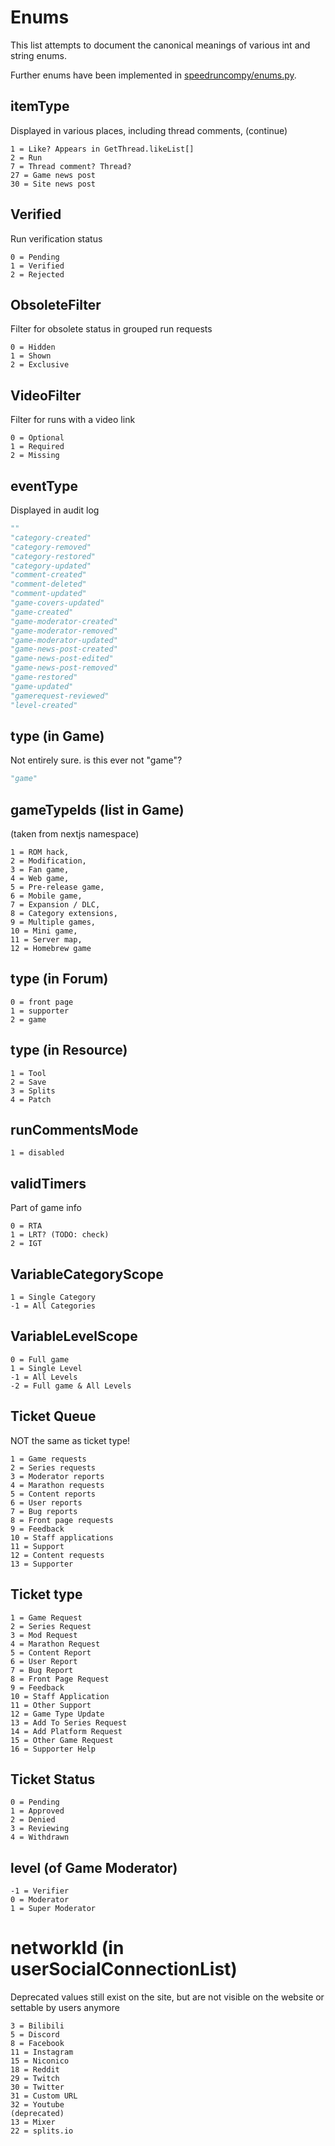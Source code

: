 # Enums

This list attempts to document the canonical meanings of various int and string enums.

Further enums have been implemented in [speedruncompy/enums.py](https://github.com/ManicJamie/speedruncompy/blob/master/speedruncompy/enums.py).

## itemType
Displayed in various places, including thread comments, (continue)
```
1 = Like? Appears in GetThread.likeList[]
2 = Run
7 = Thread comment? Thread?
27 = Game news post
30 = Site news post
```

## Verified
Run verification status
```
0 = Pending
1 = Verified
2 = Rejected
```

## ObsoleteFilter
Filter for obsolete status in grouped run requests
```
0 = Hidden
1 = Shown
2 = Exclusive
```

## VideoFilter
Filter for runs with a video link
```
0 = Optional
1 = Required
2 = Missing
```

## eventType
Displayed in audit log
```py
""
"category-created"
"category-removed"
"category-restored"
"category-updated"
"comment-created"
"comment-deleted"
"comment-updated"
"game-covers-updated"
"game-created"
"game-moderator-created"
"game-moderator-removed"
"game-moderator-updated"
"game-news-post-created"
"game-news-post-edited"
"game-news-post-removed"
"game-restored"
"game-updated"
"gamerequest-reviewed"
"level-created"
```

## type (in Game)
Not entirely sure. is this ever not "game"?
```py
"game"
```

## gameTypeIds (list in Game)
(taken from nextjs namespace)
```
1 = ROM hack,
2 = Modification,
3 = Fan game,
4 = Web game,
5 = Pre-release game,
6 = Mobile game,
7 = Expansion / DLC,
8 = Category extensions,
9 = Multiple games,
10 = Mini game,
11 = Server map,
12 = Homebrew game
```

## type (in Forum)
```
0 = front page
1 = supporter
2 = game
```

## type (in Resource)
```
1 = Tool
2 = Save
3 = Splits
4 = Patch
```

## runCommentsMode
```
1 = disabled
```

## validTimers
Part of game info
```discord
0 = RTA
1 = LRT? (TODO: check)
2 = IGT
```

## VariableCategoryScope
```
1 = Single Category
-1 = All Categories
```

## VariableLevelScope
```
0 = Full game
1 = Single Level
-1 = All Levels
-2 = Full game & All Levels
```

## Ticket Queue
NOT the same as ticket type!
```
1 = Game requests
2 = Series requests
3 = Moderator reports
4 = Marathon requests
5 = Content reports
6 = User reports
7 = Bug reports
8 = Front page requests
9 = Feedback
10 = Staff applications
11 = Support
12 = Content requests
13 = Supporter
```

## Ticket type
```
1 = Game Request
2 = Series Request
3 = Mod Request
4 = Marathon Request
5 = Content Report
6 = User Report
7 = Bug Report
8 = Front Page Request
9 = Feedback
10 = Staff Application
11 = Other Support
12 = Game Type Update
13 = Add To Series Request
14 = Add Platform Request
15 = Other Game Request
16 = Supporter Help
```

## Ticket Status
```
0 = Pending
1 = Approved
2 = Denied
3 = Reviewing
4 = Withdrawn
```

## level (of Game Moderator)
```
-1 = Verifier
0 = Moderator
1 = Super Moderator
```

# networkId (in userSocialConnectionList)
Deprecated values still exist on the site, but are not visible on the website or settable by users anymore
```
3 = Bilibili
5 = Discord
8 = Facebook
11 = Instagram
15 = Niconico
18 = Reddit
29 = Twitch
30 = Twitter
31 = Custom URL
32 = Youtube
(deprecated)
13 = Mixer
22 = splits.io
```